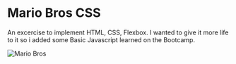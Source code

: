# Mario Bros CSS

An excercise  to implement HTML, CSS, Flexbox. 
I wanted to give it more life to it so i added some Basic Javascript learned on the Bootcamp.

![Mario Bros](https://image.prntscr.com/image/aIARW_UQQ8qiyq6cuOhJkg.png)